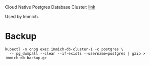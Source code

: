 Cloud Native Postgres Database Cluster: [link](https://github.com/cloudnative-pg/charts)

Used by Immich.

# Backup

```shell
kubectl -n cnpg exec immich-db-cluster-1 -c postgres \
  -- pg_dumpall --clean --if-exists --username=postgres | gzip > immich-db-backup.gz
```
